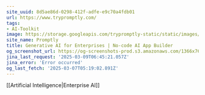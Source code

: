 ```yaml
---
site_uuid: 8d5ae86d-0298-412f-adfe-e9c70a4fdb01
url: https://www.trypromptly.com/
tags:
- AI-Toolkit
image: https://storage.googleapis.com/trypromptly-static/static/images/logo.png
site_name: Promptly
title: Generative AI for Enterprises | No-code AI App Builder
og_screenshot_url: https://og-screenshots-prod.s3.amazonaws.com/1366x768/80/false/4ba56372be3981392093ef700088e788fe7c630185dd3ea6f6b87ce967035f13.jpeg
jina_last_request: '2025-03-09T06:45:21.057Z'
jina_error: 'Error occurred'
og_last_fetch: '2025-03-07T05:19:02.891Z'
---
```

[[Artificial Intelligence|Enterprise AI]]
